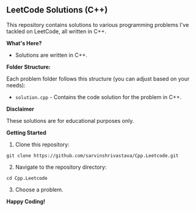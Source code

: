 ## LeetCode Solutions (C++)

This repository contains solutions to various programming problems I've tackled on LeetCode, all written in C++.

**What's Here?**

* Solutions are written in C++.

**Folder Structure:**

Each problem folder follows this structure (you can adjust based on your needs):

* `solution.cpp` - Contains the code solution for the problem in C++.


**Disclaimer**

These solutions are for educational purposes only.


**Getting Started**

1. Clone this repository:

```
git clone https://github.com/sarvinshrivastava/Cpp.Leetcode.git
```

2. Navigate to the repository directory:

```
cd Cpp.Leetcode
```

3. Choose a problem.


**Happy Coding!**
